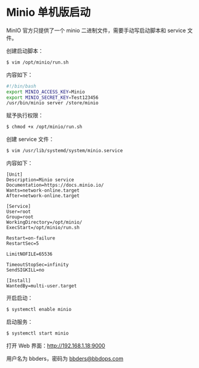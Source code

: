# Minio 单机版启动

MinIO 官方只提供了一个 minio 二进制文件，需要手动写启动脚本和 service 文件。

创建启动脚本：

```bash
$ vim /opt/minio/run.sh
```

内容如下：

```bash
#!/bin/bash
export MINIO_ACCESS_KEY=Minio
export MINIO_SECRET_KEY=Test123456
/usr/bin/minio server /store/minio
```

赋予执行权限：

```bash
$ chmod +x /opt/minio/run.sh
```

创建 service 文件：

```bash
$ vim /usr/lib/systemd/system/minio.service
```

内容如下：

```
[Unit]
Description=Minio service
Documentation=https://docs.minio.io/
Wants=network-online.target
After=network-online.target

[Service]
User=root
Group=root
WorkingDirectory=/opt/minio/
ExecStart=/opt/minio/run.sh

Restart=on-failure
RestartSec=5

LimitNOFILE=65536

TimeoutStopSec=infinity
SendSIGKILL=no

[Install]
WantedBy=multi-user.target
```

开启启动：

```bash
$ systemctl enable minio
```

启动服务：

```bash
$ systemctl start minio
```

打开 Web 界面：http://192.168.1.18:9000

用户名为 bbders，密码为 bbders@bbdops.com














